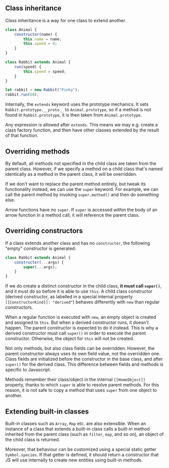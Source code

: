 ## Class inheritance

Class inheritance is a way for one class to extend another.

```js
class Animal {
    constructor(name) {
        this.name = name;
        this.speed = 0;
    }
}

class Rabbit extends Animal {
    run(speed) {
        this.speed = speed;
    }
}

let rabbit = new Rabbit("Pinky");
rabbit.run(60);
```

Internally, the `extends` keyword uses the prototype mechanics. It sets `Rabbit.prototype.__proto__` to `Animal.prototype`, so if a method is not found in `Rabbit.prototype`, it is then taken from `Animal.prototype`.

Any expression is allowed after `extends`. This means we may e.g. create a class factory function, and then have other classes extended by the result of that function.

## Overriding methods

By default, all methods not specified in the child class are taken from the parent class. However, if we specify a method on a child class that's named identically as a method in the parent class, it will be overridden.

If we don't want to replace the parent method entirely, but tweak its functionality instead, we can use the `super` keyword. For example, we can call the parent method by invoking `super.method()` and then do something else.

Arrow functions have no `super`. If `super` is accessed within the body of an arrow function in a method call, it will reference the parent class.

## Overriding constructors

If a class extends another class and has no `constructor`, the following "empty" constructor is generated:

```js
class Rabbit extends Animal {
    constructor(...args) {
        super(...args);
    }
}
```

If we do create a distinct constructor in the child class, **it must call `super()`**, and it must do so before it is able to use `this`. A child class constructor (derived constructor, as labelled in a special internal property `[[ConstructorKind]]: "derived"`) behaves differently with `new` than regular constructors.

When a regular function is executed with `new`, an empty object is created and assigned to `this`. But when a derived constructor runs, it doesn't happen. The parent constructor is expected to do it instead. This is why a derived constructor must call `super()` in order to execute the parent constructor. Otherwise, the object for `this` will not be created.

Not only methods, but also class fields can be overridden. However, the parent constructor always uses its own field value, not the overridden one. Class fields are initialized before the constructor in the base class, and after `super()` for the derived class. This difference between fields and methods is specific to Javascript.

Methods remember their class/object in the internal `[[HomeObject]]` property, thanks to which `super` is able to resolve parent methods. For this reason, it is not safe to copy a method that uses `super` from one object to another.

## Extending built-in classes

Built-in classes such as `Array`, `Map` etc. are also extensible. When an instance of a class that extends a built-in class calls a built-in method inherited from the parent class (such as `filter`, `map`, and so on), an object of the child class is returned.

Moreover, that behaviour can be customized using a special static getter `Symbol.species`. If that getter is defined, it should return a constructor that JS will use internally to create new entities using built-in methods.
